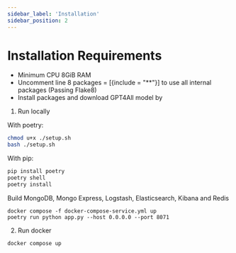 ```yaml
---
sidebar_label: 'Installation'
sidebar_position: 2
---
```


# Installation Requirements
- Minimum CPU 8GiB RAM
- Uncomment line 8 packages = [{include = "**"}] to use all internal packages (Passing Flake8)
- Install packages and download GPT4All model by
1. Run locally

With poetry:
```bash
chmod u+x ./setup.sh
bash ./setup.sh
```

With pip:
```bash
pip install poetry
poetry shell
poetry install
```

Build MongoDB, Mongo Express, Logstash, Elasticsearch, Kibana and Redis
```
docker compose -f docker-compose-service.yml up
poetry run python app.py --host 0.0.0.0 --port 8071
```
2. Run docker
```
docker compose up
```
